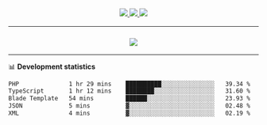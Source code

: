 <h3 align="center">
  <a href="https://github.com/hwalker928">
      <img src="https://img.shields.io/github/followers/hwalker928?label=Followers&style=for-the-badge&color=lightblue">
  </a>
  <a href="https://harryw.link/discord" alt="Discord">
      <img src="https://img.shields.io/discord/738451951758606336?label=discord&style=for-the-badge&color=lightblue"/>
  </a>
  <a href="https://harryw.link/sparked" alt="Sparked Host">
      <img src="https://img.shields.io/static/v1?label=Sponsor&message=Sparked%20Host&color=yellow&style=for-the-badge"/>
  </a>
</h3>

<hr>


<h3 align="center">
  <a href="https://github.com/hwalker928">
      <img src="https://github-profile-trophy.vercel.app/?username=hwalker928&no-bg=true&no-frame=true">
  </a>
</h3>


<hr>

📊 **Development statistics**

<!--START_SECTION:waka-->

```txt
PHP              1 hr 29 mins    ██████████░░░░░░░░░░░░░░░   39.34 %
TypeScript       1 hr 12 mins    ████████░░░░░░░░░░░░░░░░░   31.60 %
Blade Template   54 mins         ██████░░░░░░░░░░░░░░░░░░░   23.93 %
JSON             5 mins          ▓░░░░░░░░░░░░░░░░░░░░░░░░   02.48 %
XML              4 mins          ▓░░░░░░░░░░░░░░░░░░░░░░░░   02.19 %
```

<!--END_SECTION:waka-->
